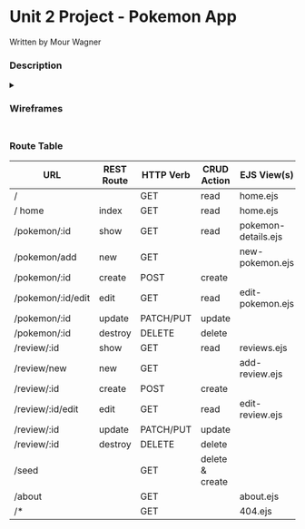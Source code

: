 # Unit 2 Project - Pokemon App

Written by Mour Wagner


### Description

<details>
  <summary>
   <h3>Wireframes<h3>
  </summary>
  <img src="https://media.git.generalassemb.ly/user/51566/files/dcd2929c-952d-446d-bf4a-3db792001ed8">
  <img src="https://media.git.generalassemb.ly/user/51566/files/99315af3-a61b-4411-ba78-3a504274e5e0">
  <img src="https://media.git.generalassemb.ly/user/51566/files/ff37bfe2-37f3-44f4-b7f7-b397a1213b21">
  <img src="https://media.git.generalassemb.ly/user/51566/files/3d2a793a-cdbe-439e-b719-b339e917d584">
  <img src="https://media.git.generalassemb.ly/user/51566/files/1bba8bfd-996a-48ed-b8a4-4365422bba0e">
  <img src="https://media.git.generalassemb.ly/user/51566/files/e995d625-a116-4b8c-9883-db64ac906f81">
</details>

### Route Table

|             URL       |  REST Route  |    HTTP Verb    |    CRUD Action   |        EJS View(s)      | Created Yet? |
| --------------------- | -----------  | --------------- | ---------------- | ----------------------- | ------------ |
| /                     |              |       GET       |       read       |        home.ejs         |      YES     |
| / home                |    index     |       GET       |       read       |        home.ejs         |      YES     |
| /pokemon/:id          |     show     |       GET       |       read       |   pokemon-details.ejs   |      YES     |
| /pokemon/add          |     new      |       GET       |                  |    new-pokemon.ejs      |      YES     |
| /pokemon/:id          |     create   |       POST      |       create     |                         |      YES     |
| /pokemon/:id/edit     |      edit    |       GET       |       read       |    edit-pokemon.ejs     |      YES     |
| /pokemon/:id          |      update  |    PATCH/PUT    |       update     |                         |      YES     |
| /pokemon/:id          |     destroy  |     DELETE      |       delete     |                         |      YES     |
| /review/:id           |     show     |       GET       |       read       |       reviews.ejs       |      YES     |
| /review/new           |     new      |       GET       |                  |       add-review.ejs    |      YES     |
| /review/:id           |     create   |       POST      |       create     |                         |      YES     |
| /review/:id/edit      |      edit    |       GET       |       read       |       edit-review.ejs   |       NO     |
| /review/:id           |      update  |    PATCH/PUT    |       update     |                         |       NO     |
| /review/:id           |     destroy  |    DELETE       |       delete     |                         |       NO     |
| /seed                 |              |       GET       |  delete & create |                         |      YES     |
| /about                |              |       GET       |                  |       about.ejs         |      YES     |
| /*                    |              |       GET       |                  |       404.ejs           |       NO     |  
